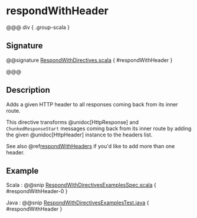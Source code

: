 # respondWithHeader

@@@ div { .group-scala }

## Signature

@@signature [RespondWithDirectives.scala]($akka-http$/akka-http/src/main/scala/akka/http/scaladsl/server/directives/RespondWithDirectives.scala) { #respondWithHeader }

@@@

## Description

Adds a given HTTP header to all responses coming back from its inner route.

This directive transforms @unidoc[HttpResponse] and `ChunkedResponseStart` messages coming back from its inner route by
adding the given @unidoc[HttpHeader] instance to the headers list.

See also @ref[respondWithHeaders](respondWithHeaders.md) if you'd like to add more than one header.

## Example

Scala
:  @@snip [RespondWithDirectivesExamplesSpec.scala]($test$/scala/docs/http/scaladsl/server/directives/RespondWithDirectivesExamplesSpec.scala) { #respondWithHeader-0 }

Java
:  @@snip [RespondWithDirectivesExamplesTest.java]($test$/java/docs/http/javadsl/server/directives/RespondWithDirectivesExamplesTest.java) { #respondWithHeader }
